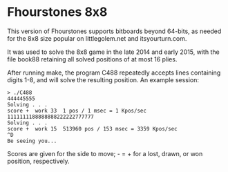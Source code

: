 Fhourstones 8x8
===============

This version of Fhourstones supports bitboards beyond 64-bits,
as needed for the 8x8 size popular on littlegolem.net and itsyourturn.com.

It was used to solve the 8x8 game in the late 2014 and early 2015,
with the file book88 retaining all solved positions of at most 16 plies.

After running make, the program C488 repeatedly accepts lines containing digits 1-8,
and will solve the resulting position. An example session:

```
> ./C488
444445555
Solving . . .    
score +  work 33  1 pos / 1 msec = 1 Kpos/sec
1111111188888888222222777777
Solving . . .    
score +  work 15  513960 pos / 153 msec = 3359 Kpos/sec
^D
Be seeing you...
```

Scores are given for the side to move; - = + for a lost, drawn, or won position, respectively.
